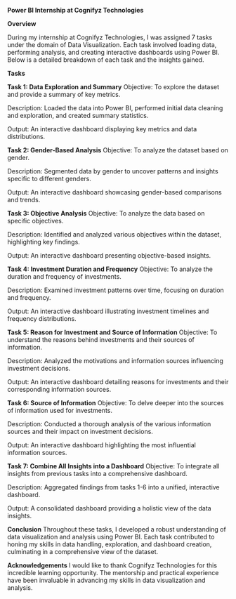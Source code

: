 **Power BI Internship at Cognifyz Technologies**


**Overview**

During my internship at Cognifyz Technologies, I was assigned 7 tasks under the domain of Data Visualization. Each task involved loading data, performing analysis, and creating interactive dashboards using Power BI. Below is a detailed breakdown of each task and the insights gained.

**Tasks**

**Task 1: Data Exploration and Summary**
Objective: To explore the dataset and provide a summary of key metrics.

Description: Loaded the data into Power BI, performed initial data cleaning and exploration, and created summary statistics.

Output: An interactive dashboard displaying key metrics and data distributions.

**Task 2: Gender-Based Analysis**
Objective: To analyze the dataset based on gender.

Description: Segmented data by gender to uncover patterns and insights specific to different genders.

Output: An interactive dashboard showcasing gender-based comparisons and trends.

**Task 3: Objective Analysis**
Objective: To analyze the data based on specific objectives.

Description: Identified and analyzed various objectives within the dataset, highlighting key findings.

Output: An interactive dashboard presenting objective-based insights.

**Task 4: Investment Duration and Frequency**
Objective: To analyze the duration and frequency of investments.

Description: Examined investment patterns over time, focusing on duration and frequency.

Output: An interactive dashboard illustrating investment timelines and frequency distributions.

**Task 5: Reason for Investment and Source of Information**
Objective: To understand the reasons behind investments and their sources of information.

Description: Analyzed the motivations and information sources influencing investment decisions.

Output: An interactive dashboard detailing reasons for investments and their corresponding information sources.

**Task 6: Source of Information**
Objective: To delve deeper into the sources of information used for investments.

Description: Conducted a thorough analysis of the various information sources and their impact on investment decisions.

Output: An interactive dashboard highlighting the most influential information sources.

**Task 7: Combine All Insights into a Dashboard**
Objective: To integrate all insights from previous tasks into a comprehensive dashboard.

Description: Aggregated findings from tasks 1-6 into a unified, interactive dashboard.

Output: A consolidated dashboard providing a holistic view of the data insights.

**Conclusion**
Throughout these tasks, I developed a robust understanding of data visualization and analysis using Power BI. Each task contributed to honing my skills in data handling, exploration, and dashboard creation, culminating in a comprehensive view of the dataset.

**Acknowledgements**
I would like to thank Cognifyz Technologies for this incredible learning opportunity. The mentorship and practical experience have been invaluable in advancing my skills in data visualization and analysis.
